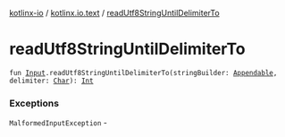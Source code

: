 [kotlinx-io](../index.md) / [kotlinx.io.text](index.md) / [readUtf8StringUntilDelimiterTo](./read-utf8-string-until-delimiter-to.md)

# readUtf8StringUntilDelimiterTo

`fun `[`Input`](../kotlinx.io/-input/index.md)`.readUtf8StringUntilDelimiterTo(stringBuilder: `[`Appendable`](https://kotlinlang.org/api/latest/jvm/stdlib/kotlin.text/-appendable/index.html)`, delimiter: `[`Char`](https://kotlinlang.org/api/latest/jvm/stdlib/kotlin/-char/index.html)`): `[`Int`](https://kotlinlang.org/api/latest/jvm/stdlib/kotlin/-int/index.html)

### Exceptions

`MalformedInputException` - 